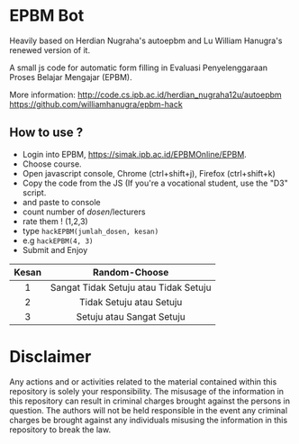 EPBM Bot
=========

Heavily based on Herdian Nugraha's autoepbm and Lu William Hanugra's renewed version of it.

A small js code for automatic form filling in Evaluasi Penyelenggaraan Proses Belajar Mengajar (EPBM).

More information:
http://code.cs.ipb.ac.id/herdian_nugraha12u/autoepbm
https://github.com/williamhanugra/epbm-hack

How to use ?
------------

* Login into EPBM, https://simak.ipb.ac.id/EPBMOnline/EPBM.
* Choose course.
* Open javascript console, Chrome (ctrl+shift+j), Firefox (ctrl+shift+k)
* Copy the code from the JS (If you're a vocational student, use the "D3" script. 
* and paste to console
* count number of *dosen*/lecturers
* rate them ! (1,2,3)
* type `hackEPBM(jumlah_dosen, kesan)`
* e.g `hackEPBM(4, 3)`
* Submit and Enjoy

| Kesan         | Random-Choose                         |
| :------------:|:-------------------------------------:|
| 1             | Sangat Tidak Setuju atau Tidak Setuju |
| 2             | Tidak Setuju atau Setuju              |
| 3             | Setuju atau Sangat Setuju             |

Disclaimer
==========

Any actions and or activities related to the material contained within this repository is solely your responsibility. The misusage of the information in this repository can result in criminal charges brought against the persons in question. The authors will not be held responsible in the event any criminal charges be brought against any individuals misusing the information in this repository to break the law.
